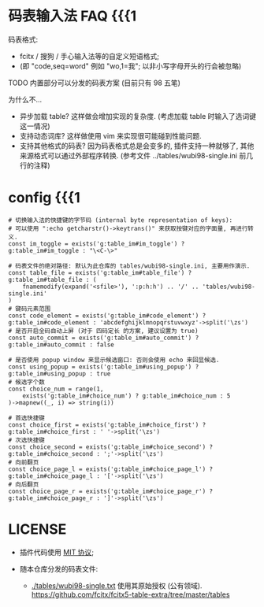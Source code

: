 # 码表输入法 FAQ {{{1

码表格式:
- fcitx / 搜狗 / 手心输入法等的自定义短语格式;
- (即 "code,seq=word" 例如 "wo,1=我"; 以非小写字母开头的行会被忽略)

TODO 内置部分可以分发的码表方案 (目前只有 98 五笔)

为什么不...
- 异步加载 table? 这样做会增加实现的复杂度.
  (考虑加载 table 时输入了选词键这一情况)
- 支持动态词库? 这样做使用 vim 来实现很可能碰到性能问题.
- 支持其他格式的码表? 因为码表格式总是会变多的, 插件支持一种就够了,
  其他来源格式可以通过外部程序转换. (参考文件 ../tables/wubi98-single.ini
  前几行的注释)

# config {{{1

```vim
# 切换输入法的快捷键的字节码 (internal byte representation of keys):
# 可以使用 ":echo getcharstr()->keytrans()" 来获取按键对应的字面量, 再进行转义.
const im_toggle = exists('g:table_im#im_toggle') ? g:table_im#im_toggle : "\<C-\>"

# 码表文件的绝对路径: 默认为此仓库的 tables/wubi98-single.ini, 主要用作演示.
const table_file = exists('g:table_im#table_file') ? g:table_im#table_file : (
    fnamemodify(expand('<sfile>'), ':p:h:h') .. '/' .. 'tables/wubi98-single.ini'
)
# 键码元素范围
const code_element = exists('g:table_im#code_element') ? g:table_im#code_element : 'abcdefghijklmnopqrstuvwxyz'->split('\zs')
# 是否开启全码自动上屏 (对于 四码定长 的方案, 建议设置为 true)
const auto_commit = exists('g:table_im#auto_commit') ? g:table_im#auto_commit : false

# 是否使用 popup window 来显示候选窗口: 否则会使用 echo 来回显候选.
const using_popup = exists('g:table_im#using_popup') ? g:table_im#using_popup : true
# 候选字个数
const choice_num = range(1,
    exists('g:table_im#choice_num') ? g:table_im#choice_num : 5
)->mapnew((_, i) => string(i))

# 首选快捷键
const choice_first = exists('g:table_im#choice_first') ? g:table_im#choice_first : ' '->split('\zs')
# 次选快捷键
const choice_second = exists('g:table_im#choice_second') ? g:table_im#choice_second : ';'->split('\zs')
# 向前翻页
const choice_page_l = exists('g:table_im#choice_page_l') ? g:table_im#choice_page_l : '['->split('\zs')
# 向后翻页
const choice_page_r = exists('g:table_im#choice_page_r') ? g:table_im#choice_page_r : ']'->split('\zs')
```

# LICENSE

- 插件代码使用 [MIT 协议](./LICENSE);

- 随本仓库分发的码表文件:
    - [./tables/wubi98-single.txt](./tables/wubi98-single.txt) 使用其原始授权 (公有领域). <https://github.com/fcitx/fcitx5-table-extra/tree/master/tables>
